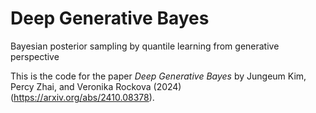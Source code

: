 # Deep Generative Bayes

Bayesian posterior sampling by quantile learning from generative perspective

This is the code for the paper *Deep Generative Bayes* by Jungeum Kim, Percy Zhai, and Veronika Rockova (2024) (https://arxiv.org/abs/2410.08378).


